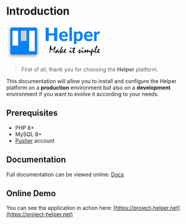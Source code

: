 # Introduction

![logo](readme-logo.png)

> First of all, thank you for choosing the **Helper** platform.

This documentation will allow you to install and configure the Helper platform on a **production** environment but also on a **development** environment if you want to evolve it according to your needs.

## Prerequisites

- PHP 8+
- MySQL 8+
- [Pusher](https://pusher.com/) account

## Documentation

Full documentation can be viewed online: [Docs](https://devaslanphp.github.io/project-management)

## Online Demo

You can see the application in action here: [https://project-helper.net](https://project-helper.net)
